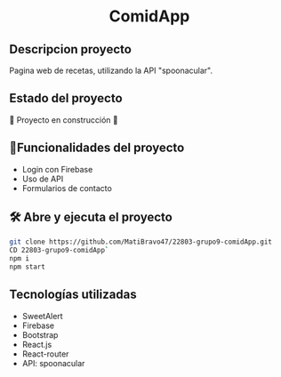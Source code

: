 <h1 align="center"> ComidApp </h1>

## Descripcion proyecto

Pagina web de recetas, utilizando la API "spoonacular". 

## Estado del proyecto

:construction: Proyecto en construcción :construction:

## :hammer:Funcionalidades del proyecto

- Login con Firebase 
- Uso de API
- Formularios de contacto

## 🛠️ Abre y ejecuta el proyecto

```bash 
git clone https://github.com/MatiBravo47/22803-grupo9-comidApp.git
CD 22803-grupo9-comidApp`
npm i
npm start
```

## Tecnologías utilizadas

- SweetAlert 
- Firebase
- Bootstrap 
- React.js
- React-router
- API: spoonacular



